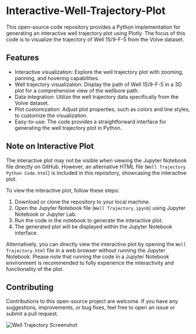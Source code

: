 # Interactive-Well-Trajectory-Plot
This open-source code repository provides a Python implementation for generating an interactive well trajectory plot using Plotly. The focus of this code is to visualize the trajectory of Well 15/9-F-5 from the Volve dataset.

## Features
- Interactive visualization: Explore the well trajectory plot with zooming, panning, and hovering capabilities.
- Well trajectory visualization: Display the path of Well 15/9-F-5 in a 3D plot for a comprehensive view of the wellbore path.
- Data integration: Utilize the well trajectory data specifically from the Volve dataset.
- Plot customization: Adjust plot properties, such as colors and line styles, to customize the visualization.
- Easy-to-use: The code provides a straightforward interface for generating the well trajectory plot in Python.

## Note on Interactive Plot
The interactive plot may not be visible when viewing the Jupyter Notebook file directly on GitHub. However, an alternative HTML file (`Well Trajectory Python Code.html`) is included in this repository, showcasing the interactive plot.

To view the interactive plot, follow these steps:

1. Download or clone the repository to your local machine.
2. Open the Jupyter Notebook file (`Well Trajectory.ipynb`) using Jupyter Notebook or Jupyter Lab.
3. Run the code in the notebook to generate the interactive plot.
4. The generated plot will be displayed within the Jupyter Notebook interface.

Alternatively, you can directly view the interactive plot by opening the `Well Trajectory.html` file in a web browser without running the Jupyter Notebook. Please note that running the code in a Jupyter Notebook environment is recommended to fully experience the interactivity and functionality of the plot.

## Contributing
Contributions to this open-source project are welcome. If you have any suggestions, improvements, or bug fixes, feel free to open an issue or submit a pull request.

![Well Trajectory Screenshot](https://github.com/maribickpostanes/Interactive-Well-Trajectory-Plot/assets/127098659/c0d09567-d733-4d2f-8458-6b7c5b605cd8)
